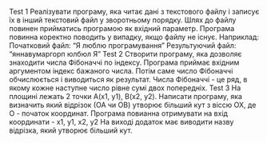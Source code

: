 Test 1
Реалізувати програму, яка читає дані з текстового файлу і записує їх в інший текстовий файл у зворотньому порядку. Шлях до файлу повинен прийматись програмою як вхідний параметр. Програма повинна коректно поводить у випадку, якщо файлу не існує.
Наприклад:
 Початковий файл: “Я люблю програмування”
Результуючий файл: “яннавумаргорп юлбюл Я”
Test 2
Створити програму, яка дозволяє знаходити числа Фібоначчі по індексу. 
Програма приймає вхідним аргументом індекс бажаного числа. Потім саме число Фібоначчі обчислюється і виводиться як результат. 
Числа Фібоначчі - це ряд, в якому кожне наступне число рівне сумі двох попередніх. 
Test 3
На площині лежать 2 точки А(х1, у1), В(х2, у2). Написати програму, яка визначить який відрізок (ОА чи ОВ) утворює більший кут з віссю ОХ, де О - початок координат.
Програма повианна отримувати на вхід координати - х1, у1, х2, у2
На виході додаток має виводити назву відрізка, який утворює більший кут.
